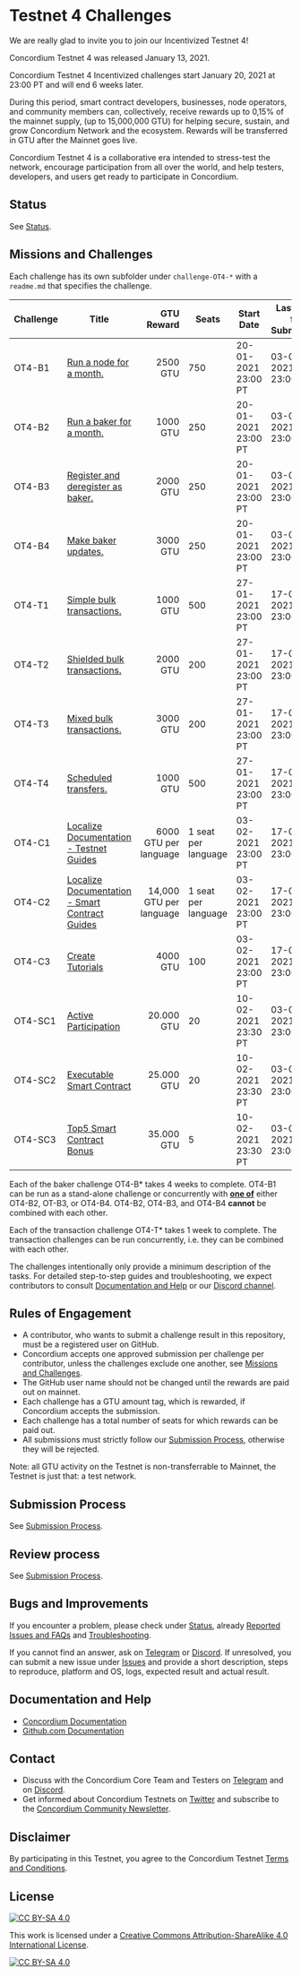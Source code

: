 
# Testnet 4 Challenges

We are really glad to invite you to join our Incentivized Testnet 4!

Concordium Testnet 4 was released January 13, 2021.

Concordium Testnet 4 Incentivized challenges start January 20, 2021 at 23:00 PT and will end 6 weeks later.

During this period, smart contract developers, businesses, node operators, and community members can, collectively, receive rewards up to 0,15% of the mainnet supply, (up to 15,000,000 GTU) for helping secure, sustain, and grow Concordium Network and the ecosystem. Rewards will be transferred in GTU after the Mainnet goes live.  

Concordium Testnet 4 is a collaborative era intended to stress-test the network, encourage participation from all over the world, and help testers, developers, and users get ready to participate in Concordium.


## Status

See [Status](/status.md).


## Missions and Challenges

Each challenge has its own subfolder under `challenge-OT4-*` with a `readme.md` that specifies the challenge.

| Challenge | Title | GTU Reward | Seats | Start Date | Last Date for Submission  |
| -         | -     |          -:| -     |-           | -                         |
| OT4-B1    | [Run a node for a month.](challenge-OT4-B1)           | 2500 GTU | 750 | 20-01-2021 23:00 PT | 03-03-2021 23:00 PT |
| OT4-B2    | [Run a baker for a month.](challenge-OT4-B2)          | 1000 GTU | 250 | 20-01-2021 23:00 PT | 03-03-2021 23:00 PT |
| OT4-B3    | [Register and deregister as baker.](challenge-OT4-B3) | 2000 GTU | 250 | 20-01-2021 23:00 PT | 03-03-2021 23:00 PT |
| OT4-B4    | [Make baker updates.](challenge-OT4-B4)               | 3000 GTU | 250 | 20-01-2021 23:00 PT | 03-03-2021 23:00 PT |
| OT4-T1    | [Simple bulk transactions.](challenge-OT4-T1)         | 1000 GTU | 500 | 27-01-2021 23:00 PT | 17-02-2021 23:00 PT |
| OT4-T2    | [Shielded bulk transactions.](challenge-OT4-T2)       | 2000 GTU | 200 | 27-01-2021 23:00 PT | 17-02-2021 23:00 PT |
| OT4-T3    | [Mixed bulk transactions.](challenge-OT4-T3)          | 3000 GTU | 200 | 27-01-2021 23:00 PT | 17-02-2021 23:00 PT |
| OT4-T4    | [Scheduled transfers.](challenge-OT4-T4)              | 1000 GTU | 500 | 27-01-2021 23:00 PT | 17-02-2021 23:00 PT |
| OT4-C1    | [Localize Documentation - Testnet Guides](challenge-OT4-C1)        | 6000 GTU per language | 1 seat per language | 03-02-2021 23:00 PT | 17-02-2021 23:00 PT |
| OT4-C2    | [Localize Documentation - Smart Contract Guides](challenge-OT4-C2) | 14,000 GTU per language | 1 seat per language | 03-02-2021 23:00 PT | 17-02-2021 23:00 PT |
| OT4-C3    | [Create Tutorials](challenge-OT4-C3)                               | 4000 GTU | 100 | 03-02-2021 23:00 PT | 17-02-2021 23:00 PT |
| OT4-SC1   | [Active Participation](challenges-OT4-SC)      | 20.000 GTU | 20 | 10-02-2021 23:30 PT | 03-03-2021 23:00 PT |
| OT4-SC2   | [Executable Smart Contract](challenges-OT4-SC) | 25.000 GTU | 20 | 10-02-2021 23:30 PT | 03-03-2021 23:00 PT |
| OT4-SC3   | [Top5 Smart Contract Bonus](challenges-OT4-SC) | 35.000 GTU | 5  | 10-02-2021 23:30 PT | 03-03-2021 23:00 PT |


Each of the baker challenge OT4-B* takes 4 weeks to complete. OT4-B1 can be run as a stand-alone challenge or concurrently with <ins>**one of**</ins> either OT4-B2, OT-B3, or OT4-B4. OT4-B2, OT4-B3, and OT4-B4 **cannot** be combined with each other.

Each of the transaction challenge OT4-T* takes 1 week to complete. The transaction challenges can be run concurrently, i.e. they can be combined with each other.

The challenges intentionally only provide a minimum description of the tasks. For detailed step-to-step guides and troubleshooting, we expect contributors to consult [Documentation and Help](#documentation-and-help) or our [Discord channel](https://discord.com/invite/xWmQ5tp).


## Rules of Engagement

- A contributor, who wants to submit a challenge result in this repository, must be a registered user on GitHub.
- Concordium accepts one approved submission per challenge per contributor, unless the challenges exclude one another, see [Missions and Challenges](#missions-and-challenges).
- The GitHub user name should not be changed until the rewards are paid out on mainnet.
- Each challenge has a GTU amount tag, which is rewarded, if Concordium accepts the submission.
- Each challenge has a total number of seats for which rewards can be paid out.
- All submissions must strictly follow our [Submission Process](/submission-process.md), otherwise they will be rejected.


Note: all GTU activity on the Testnet is non-transferrable to Mainnet, the Testnet is just that: a test network.


## Submission Process

See [Submission Process](/submission-process.md).


## Review process

See [Submission Process](/submission-process.md).



## Bugs and Improvements

If you encounter a problem, please check under [Status](status.md), already [Reported Issues and FAQs](http://github.com/Concordium/Testnet4-Challenges/projects/1) and [Troubleshooting](https://developers.concordium.com/en/testnet4/testnet/see-also/troubleshooting.html).

If you cannot find an answer, ask on [Telegram](https://t.me/concordium_official) or [Discord](https://discord.com/invite/xWmQ5tp). If unresolved, you can submit a new issue under [Issues](/issues) and provide a short description, steps to reproduce, platform and OS, logs, expected result and actual result.

## Documentation and Help

- [Concordium Documentation](https://developers.concordium.com/en/testnet4/testnet/index.html)
- [Github.com Documentation](https://docs.github.com/en/github)

## Contact

- Discuss with the Concordium Core Team and Testers on [Telegram](https://t.me/concordium_official) and on [Discord](https://discord.com/invite/xWmQ5tp).
- Get informed about Concordium Testnets on [Twitter](https://twitter.com/concordiumnet) and subscribe to the [Concordium Community Newsletter](https://concordium.substack.com).

## Disclaimer

By participating in this Testnet, you agree to the Concordium Testnet [Terms and Conditions](https://github.com/Concordium/Testnet3-Challenges/blob/main/Concordium_Incentivized_Testnet_Program_Terms_and_Conditions.pdf).

## License

[![CC BY-SA 4.0][cc-by-sa-shield]][cc-by-sa]

This work is licensed under a
[Creative Commons Attribution-ShareAlike 4.0 International License][cc-by-sa].

[![CC BY-SA 4.0][cc-by-sa-image]][cc-by-sa]

[cc-by-sa]: http://creativecommons.org/licenses/by-sa/4.0/
[cc-by-sa-image]: https://licensebuttons.net/l/by-sa/4.0/88x31.png
[cc-by-sa-shield]: https://img.shields.io/badge/License-CC%20BY--SA%204.0-lightgrey.svg
